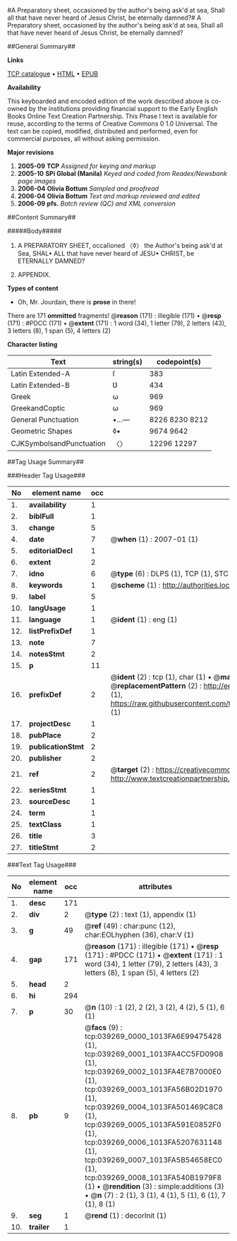 #A Preparatory sheet, occasioned by the author's being ask'd at sea, Shall all that have never heard of Jesus Christ, be eternally damned?#
A Preparatory sheet, occasioned by the author's being ask'd at sea, Shall all that have never heard of Jesus Christ, be eternally damned?

##General Summary##

**Links**

[TCP catalogue](http://www.ota.ox.ac.uk/tcp/)  • 
[HTML](http://tei.it.ox.ac.uk/tcp/Texts-HTML/free/N29/N29486.html)  • 
[EPUB](http://tei.it.ox.ac.uk/tcp/Texts-EPUB/free/N29/N29486.epub)

**Availability**

This keyboarded and encoded edition of the
	       work described above is co-owned by the institutions
	       providing financial support to the Early English Books
	       Online Text Creation Partnership. This Phase I text is
	       available for reuse, according to the terms of Creative
	       Commons 0 1.0 Universal. The text can be copied,
	       modified, distributed and performed, even for
	       commercial purposes, all without asking permission.

**Major revisions**

1. __2005-09__ __TCP__ *Assigned for keying and markup*
1. __2005-10__ __SPi Global (Manila)__ *Keyed and coded from Readex/Newsbank page images*
1. __2006-04__ __Olivia Bottum__ *Sampled and proofread*
1. __2006-04__ __Olivia Bottum__ *Text and markup reviewed and edited*
1. __2006-09__ __pfs.__ *Batch review (QC) and XML conversion*

##Content Summary##

#####Body#####

1. A PREPARATORY SHEET, occaſioned 〈◊〉 the Author's being ask'd at Sea, SHAL• ALL that have never heard of JESU• CHRIST, be ETERNALLY DAMNED?

1. APPENDIX.

**Types of content**

  * Oh, Mr. Jourdain, there is **prose** in there!

There are 171 **ommitted** fragments! 
 @__reason__ (171) : illegible (171)  •  @__resp__ (171) : #PDCC (171)  •  @__extent__ (171) : 1 word (34), 1 letter (79), 2 letters (43), 3 letters (8), 1 span (5), 4 letters (2)

**Character listing**


|Text|string(s)|codepoint(s)|
|---|---|---|
|Latin Extended-A|ſ|383|
|Latin Extended-B|Ʋ|434|
|Greek|ω|969|
|GreekandCoptic|ω|969|
|General Punctuation|•…—|8226 8230 8212|
|Geometric Shapes|◊▪|9674 9642|
|CJKSymbolsandPunctuation|〈〉|12296 12297|

##Tag Usage Summary##

###Header Tag Usage###

|No|element name|occ|attributes|
|---|---|---|---|
|1.|__availability__|1||
|2.|__biblFull__|1||
|3.|__change__|5||
|4.|__date__|7| @__when__ (1) : 2007-01 (1)|
|5.|__editorialDecl__|1||
|6.|__extent__|2||
|7.|__idno__|6| @__type__ (6) : DLPS (1), TCP (1), STC (1), NOTIS (1), IMAGE-SET (1), EVANS-CITATION (1)|
|8.|__keywords__|1| @__scheme__ (1) : http://authorities.loc.gov/ (1)|
|9.|__label__|5||
|10.|__langUsage__|1||
|11.|__language__|1| @__ident__ (1) : eng (1)|
|12.|__listPrefixDef__|1||
|13.|__note__|7||
|14.|__notesStmt__|2||
|15.|__p__|11||
|16.|__prefixDef__|2| @__ident__ (2) : tcp (1), char (1)  •  @__matchPattern__ (2) : ([0-9\-]+):([0-9IVX]+) (1), (.+) (1)  •  @__replacementPattern__ (2) : http://eebo.chadwyck.com/downloadtiff?vid=$1&page=$2 (1), https://raw.githubusercontent.com/textcreationpartnership/Texts/master/tcpchars.xml#$1 (1)|
|17.|__projectDesc__|1||
|18.|__pubPlace__|2||
|19.|__publicationStmt__|2||
|20.|__publisher__|2||
|21.|__ref__|2| @__target__ (2) : https://creativecommons.org/publicdomain/zero/1.0/ (1), http://www.textcreationpartnership.org/docs/. (1)|
|22.|__seriesStmt__|1||
|23.|__sourceDesc__|1||
|24.|__term__|1||
|25.|__textClass__|1||
|26.|__title__|3||
|27.|__titleStmt__|2||


###Text Tag Usage###

|No|element name|occ|attributes|
|---|---|---|---|
|1.|__desc__|171||
|2.|__div__|2| @__type__ (2) : text (1), appendix (1)|
|3.|__g__|49| @__ref__ (49) : char:punc (12), char:EOLhyphen (36), char:V (1)|
|4.|__gap__|171| @__reason__ (171) : illegible (171)  •  @__resp__ (171) : #PDCC (171)  •  @__extent__ (171) : 1 word (34), 1 letter (79), 2 letters (43), 3 letters (8), 1 span (5), 4 letters (2)|
|5.|__head__|2||
|6.|__hi__|294||
|7.|__p__|30| @__n__ (10) : 1 (2), 2 (2), 3 (2), 4 (2), 5 (1), 6 (1)|
|8.|__pb__|9| @__facs__ (9) : tcp:039269_0000_1013FA6E99475428 (1), tcp:039269_0001_1013FA4CC5FD0908 (1), tcp:039269_0002_1013FA4E7B7000E0 (1), tcp:039269_0003_1013FA56B02D1970 (1), tcp:039269_0004_1013FA501469C8C8 (1), tcp:039269_0005_1013FA591E0852F0 (1), tcp:039269_0006_1013FA5207631148 (1), tcp:039269_0007_1013FA5B54658EC0 (1), tcp:039269_0008_1013FA540B1979F8 (1)  •  @__rendition__ (3) : simple:additions (3)  •  @__n__ (7) : 2 (1), 3 (1), 4 (1), 5 (1), 6 (1), 7 (1), 8 (1)|
|9.|__seg__|1| @__rend__ (1) : decorInit (1)|
|10.|__trailer__|1||
